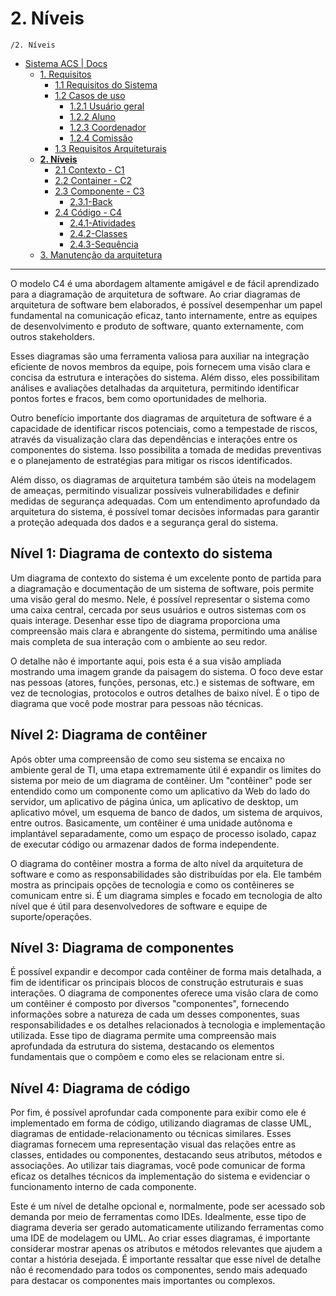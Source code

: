 # 2. Níveis

`/2. Níveis`

* [Sistema ACS | Docs](../README.md)
  * [1. Requisitos](../1.%20Requisitos/README.md)
    * [1.1 Requisitos do Sistema](../1.%20Requisitos/1.1%20Requisitos%20do%20Sistema/README.md)
    * [1.2 Casos de uso](../1.%20Requisitos/1.2%20Casos%20de%20uso/README.md)
      * [1.2.1 Usuário geral](../1.%20Requisitos/1.2%20Casos%20de%20uso/1.2.1%20Usu%C3%A1rio%20geral/README.md)
      * [1.2.2 Aluno](../1.%20Requisitos/1.2%20Casos%20de%20uso/1.2.2%20Aluno/README.md)
      * [1.2.3 Coordenador](../1.%20Requisitos/1.2%20Casos%20de%20uso/1.2.3%20Coordenador/README.md)
      * [1.2.4 Comissão](../1.%20Requisitos/1.2%20Casos%20de%20uso/1.2.4%20Comiss%C3%A3o/README.md)
    * [1.3 Requisitos Arquiteturais](../1.%20Requisitos/1.3%20Requisitos%20Arquiteturais/README.md)
  * [**2. Níveis**](../2.%20N%C3%ADveis/README.md)
    * [2.1 Contexto - C1](../2.%20N%C3%ADveis/2.1%20Contexto%20-%20C1/README.md)
    * [2.2 Container - C2](../2.%20N%C3%ADveis/2.2%20Container%20-%20C2/README.md)
    * [2.3 Componente - C3](../2.%20N%C3%ADveis/2.3%20Componente%20-%20C3/README.md)
      * [2.3.1-Back](../2.%20N%C3%ADveis/2.3%20Componente%20-%20C3/2.3.1-Back/README.md)
    * [2.4 Código - C4](../2.%20N%C3%ADveis/2.4%20C%C3%B3digo%20-%20C4/README.md)
      * [2.4.1-Atividades](../2.%20N%C3%ADveis/2.4%20C%C3%B3digo%20-%20C4/2.4.1-Atividades/README.md)
      * [2.4.2-Classes](../2.%20N%C3%ADveis/2.4%20C%C3%B3digo%20-%20C4/2.4.2-Classes/README.md)
      * [2.4.3-Sequência](../2.%20N%C3%ADveis/2.4%20C%C3%B3digo%20-%20C4/2.4.3-Sequ%C3%AAncia/README.md)
  * [3. Manutenção da arquitetura](../3.%20Manuten%C3%A7%C3%A3o%20da%20arquitetura/README.md)

---

O modelo C4 é uma abordagem altamente amigável e de fácil aprendizado para a diagramação de arquitetura de software. Ao criar diagramas de arquitetura de software bem elaborados, é possível desempenhar um papel fundamental na comunicação eficaz, tanto internamente, entre as equipes de desenvolvimento e produto de software, quanto externamente, com outros stakeholders.

Esses diagramas são uma ferramenta valiosa para auxiliar na integração eficiente de novos membros da equipe, pois fornecem uma visão clara e concisa da estrutura e interações do sistema. Além disso, eles possibilitam análises e avaliações detalhadas da arquitetura, permitindo identificar pontos fortes e fracos, bem como oportunidades de melhoria.

Outro benefício importante dos diagramas de arquitetura de software é a capacidade de identificar riscos potenciais, como a tempestade de riscos, através da visualização clara das dependências e interações entre os componentes do sistema. Isso possibilita a tomada de medidas preventivas e o planejamento de estratégias para mitigar os riscos identificados.

Além disso, os diagramas de arquitetura também são úteis na modelagem de ameaças, permitindo visualizar possíveis vulnerabilidades e definir medidas de segurança adequadas. Com um entendimento aprofundado da arquitetura do sistema, é possível tomar decisões informadas para garantir a proteção adequada dos dados e a segurança geral do sistema.

## Nível 1: Diagrama de contexto do sistema
Um diagrama de contexto do sistema é um excelente ponto de partida para a diagramação e documentação de um sistema de software, pois permite uma visão geral do mesmo. Nele, é possível representar o sistema como uma caixa central, cercada por seus usuários e outros sistemas com os quais interage. Desenhar esse tipo de diagrama proporciona uma compreensão mais clara e abrangente do sistema, permitindo uma análise mais completa de sua interação com o ambiente ao seu redor.

O detalhe não é importante aqui, pois esta é a sua visão ampliada mostrando uma imagem grande da paisagem do sistema. O foco deve estar nas pessoas (atores, funções, personas, etc.) e sistemas de software, em vez de tecnologias, protocolos e outros detalhes de baixo nível. É o tipo de diagrama que você pode mostrar para pessoas não técnicas.

## Nível 2: Diagrama de contêiner
Após obter uma compreensão de como seu sistema se encaixa no ambiente geral de TI, uma etapa extremamente útil é expandir os limites do sistema por meio de um diagrama de contêiner. Um "contêiner" pode ser entendido como um componente como um aplicativo da Web do lado do servidor, um aplicativo de página única, um aplicativo de desktop, um aplicativo móvel, um esquema de banco de dados, um sistema de arquivos, entre outros. Basicamente, um contêiner é uma unidade autônoma e implantável separadamente, como um espaço de processo isolado, capaz de executar código ou armazenar dados de forma independente.

O diagrama do contêiner mostra a forma de alto nível da arquitetura de software e como as responsabilidades são distribuídas por ela. Ele também mostra as principais opções de tecnologia e como os contêineres se comunicam entre si. É um diagrama simples e focado em tecnologia de alto nível que é útil para desenvolvedores de software e equipe de suporte/operações.

## Nível 3: Diagrama de componentes
É possível expandir e decompor cada contêiner de forma mais detalhada, a fim de identificar os principais blocos de construção estruturais e suas interações. O diagrama de componentes oferece uma visão clara de como um contêiner é composto por diversos "componentes", fornecendo informações sobre a natureza de cada um desses componentes, suas responsabilidades e os detalhes relacionados à tecnologia e implementação utilizada. Esse tipo de diagrama permite uma compreensão mais aprofundada da estrutura do sistema, destacando os elementos fundamentais que o compõem e como eles se relacionam entre si.

## Nível 4: Diagrama de código
Por fim, é possível aprofundar cada componente para exibir como ele é implementado em forma de código, utilizando diagramas de classe UML, diagramas de entidade-relacionamento ou técnicas similares. Esses diagramas fornecem uma representação visual das relações entre as classes, entidades ou componentes, destacando seus atributos, métodos e associações. Ao utilizar tais diagramas, você pode comunicar de forma eficaz os detalhes técnicos da implementação do sistema e evidenciar o funcionamento interno de cada componente.

Este é um nível de detalhe opcional e, normalmente, pode ser acessado sob demanda por meio de ferramentas como IDEs. Idealmente, esse tipo de diagrama deveria ser gerado automaticamente utilizando ferramentas como uma IDE de modelagem ou UML. Ao criar esses diagramas, é importante considerar mostrar apenas os atributos e métodos relevantes que ajudem a contar a história desejada. É importante ressaltar que esse nível de detalhe não é recomendado para todos os componentes, sendo mais adequado para destacar os componentes mais importantes ou complexos.
